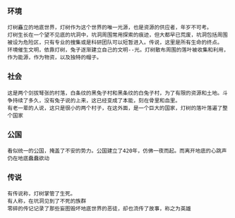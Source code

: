 ### 环境
    灯树矗立的地底世界，灯树作为这个世界的唯一光源，也是资源的供应者，年岁不可考。
    灯树生长在一个望不见底的坑洞中，坑洞周围常用探索的痕迹，但大都早已荒废，坑洞包括周围被设为危险区，只有专业的搜集或是科研团队可以短暂进入。传说，这里是所有生命的终点。
    环境催生文明，依靠灯树，兔子逐渐建立自己的文明--光。灯树散布周围的落叶被收集和利用，作为能源，作为物资，以及独特的帽子。

### 社会
    这是两个剑拔弩张的村落，白条纹的黑兔子村和黑条纹的白兔子村，为了有限的资源和土地。斗争持续了多久，没有兔子说的上来，这已经变成了本能，刻在骨里和血里。
    有老一辈的人说，这只是很小的两个村子，在这外面，是一个巨大的国家，灯树的落叶落遍了整个国家
    
### 公国
    看似统一的公国，掩盖了不安的势力。公国建立了420年，仿佛一夜而起。而离开地底的心跳声仍在地底蠢蠢欲动
    
### 传说
    有传说称，灯树掌管了生死。
    有人称，在坑洞见到了不死的族群
    零碎的传记记录了那些妄图毁坏地底世界的恶徒，却也流传了故事，称之为英雄
    